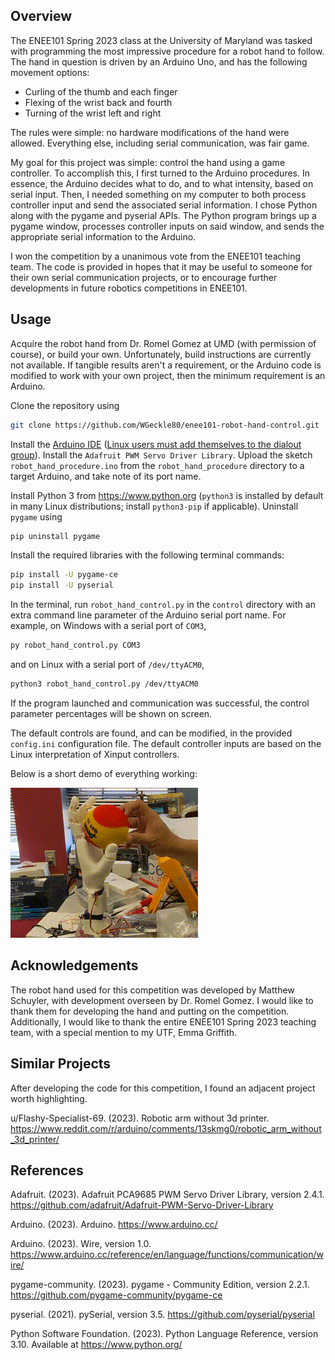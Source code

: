## Overview

The ENEE101 Spring 2023 class at the University of Maryland was tasked with
programming the most impressive procedure for a robot hand to follow.
The hand in question is driven by an Arduino Uno, and has the following
movement options:

* Curling of the thumb and each finger
* Flexing of the wrist back and fourth
* Turning of the wrist left and right

The rules were simple: no hardware modifications of the hand were allowed.
Everything else, including serial communication, was fair game.

My goal for this project was simple: control the hand using a game controller.
To accomplish this, I first turned to the Arduino procedures.  In essence,
the Arduino decides what to do, and to what intensity, based on serial input.
Then, I needed something on my computer to both process controller input and
send the associated serial information.  I chose Python along with the pygame
and pyserial APIs.  The Python program brings up a pygame window, processes
controller inputs on said window, and sends the appropriate serial information
to the Arduino.

I won the competition by a unanimous vote from the ENEE101 teaching team.
The code is provided in hopes that it may be useful to someone for their
own serial communication projects, or to encourage further developments
in future robotics competitions in ENEE101.


## Usage

Acquire the robot hand from Dr. Romel Gomez at UMD (with permission of course),
or build your own.  Unfortunately, build instructions are currently not
available.  If tangible results aren't a requirement, or the Arduino code is
modified to work with your own project, then the minimum requirement is an
Arduino.

Clone the repository using

```sh
git clone https://github.com/WGeckle80/enee101-robot-hand-control.git
```

Install the [Arduino IDE](https://www.arduino.cc/en/software) ([Linux users
must add themselves to the dialout group](https://support.arduino.cc/hc/en-us/articles/360016495679-Fix-port-access-on-Linux)).
Install the `Adafruit PWM Servo Driver Library`.  Upload the sketch
`robot_hand_procedure.ino` from the `robot_hand_procedure` directory to a
target Arduino, and take note of its port name.

Install Python 3 from <https://www.python.org>
(`python3` is installed by default in many Linux distributions; install
`python3-pip` if applicable).  Uninstall `pygame` using

```sh
pip uninstall pygame
```

Install the required libraries with the following terminal commands:

```sh
pip install -U pygame-ce
pip install -U pyserial
```

In the terminal, run `robot_hand_control.py` in the `control` directory with
an extra command line parameter of the Arduino serial port name.
For example, on Windows with a serial port of `COM3`,

```sh
py robot_hand_control.py COM3
```

and on Linux with a serial port of `/dev/ttyACM0`,

```sh
python3 robot_hand_control.py /dev/ttyACM0
```

If the program launched and communication was successful, the control
parameter percentages will be shown on screen.

The default controls are found, and can be modified, in the provided
`config.ini` configuration file.  The default controller inputs are
based on the Linux interpretation of Xinput controllers.

Below is a short demo of everything working:

![Robot Hand Demo](./demo/robot_hand_demo.gif)


## Acknowledgements

The robot hand used for this competition was developed by Matthew Schuyler,
with development overseen by Dr. Romel Gomez.  I would like to thank them
for developing the hand and putting on the competition.  Additionally,
I would like to thank the entire ENEE101 Spring 2023 teaching team,
with a special mention to my UTF, Emma Griffith.


## Similar Projects

After developing the code for this competition, I found an adjacent project
worth highlighting.

u/Flashy-Specialist-69.  (2023).  Robotic arm without 3d printer.
<https://www.reddit.com/r/arduino/comments/13skmg0/robotic_arm_without_3d_printer/>


## References

Adafruit. (2023).  Adafruit PCA9685 PWM Servo Driver Library, version 2.4.1.
<https://github.com/adafruit/Adafruit-PWM-Servo-Driver-Library>

Arduino.  (2023).  Arduino.  <https://www.arduino.cc/>

Arduino.  (2023).  Wire, version 1.0.
<https://www.arduino.cc/reference/en/language/functions/communication/wire/>

pygame-community.  (2023).  pygame - Community Edition, version 2.2.1.
<https://github.com/pygame-community/pygame-ce>

pyserial.  (2021).  pySerial, version 3.5.
<https://github.com/pyserial/pyserial>

Python Software Foundation.  (2023).  Python Language Reference, version 3.10.
Available at <https://www.python.org/>


